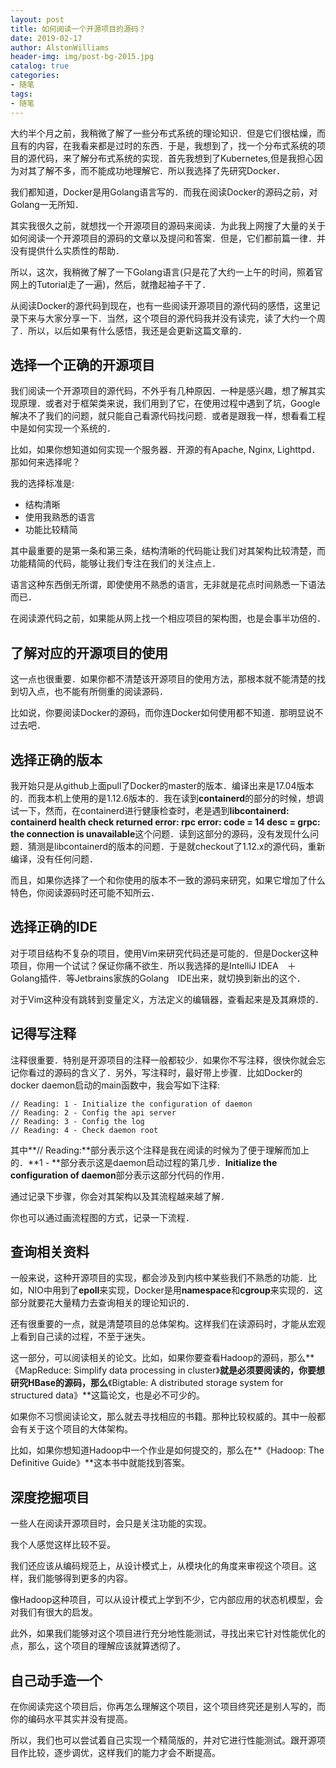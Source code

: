 ```yaml
---
layout: post
title: 如何阅读一个开源项目的源码？
date: 2019-02-17
author: AlstonWilliams
header-img: img/post-bg-2015.jpg
catalog: true
categories:
- 随笔
tags:
- 随笔
---
```

大约半个月之前，我稍微了解了一些分布式系统的理论知识．但是它们很枯燥，而且有的内容，在我看来都是过时的东西．于是，我想到了，找一个分布式系统的项目的源代码，来了解分布式系统的实现．首先我想到了Kubernetes,但是我担心因为对其了解不多，而不能成功地理解它．所以我选择了先研究Docker．

我们都知道，Docker是用Golang语言写的．而我在阅读Docker的源码之前，对Golang一无所知．

其实我很久之前，就想找一个开源项目的源码来阅读．为此我上网搜了大量的关于如何阅读一个开源项目的源码的文章以及提问和答案．但是，它们都前篇一律．并没有提供什么实质性的帮助．

所以，这次，我稍微了解了一下Golang语言(只是花了大约一上午的时间，照着官网上的Tutorial走了一遍)，然后，就撸起袖子干了．

从阅读Docker的源代码到现在，也有一些阅读开源项目的源代码的感悟，这里记录下来与大家分享一下．当然，这个项目的源代码我并没有读完，读了大约一个周了．所以，以后如果有什么感悟，我还是会更新这篇文章的．

## 选择一个正确的开源项目

我们阅读一个开源项目的源代码，不外乎有几种原因．一种是感兴趣，想了解其实现原理．或者对于框架类来说，我们用到了它，在使用过程中遇到了坑，Google解决不了我们的问题，就只能自己看源代码找问题．或者是跟我一样，想看看工程中是如何实现一个系统的．

比如，如果你想知道如何实现一个服务器．开源的有Apache, Nginx, Lighttpd．那如何来选择呢？

我的选择标准是:
- 结构清晰
- 使用我熟悉的语言
- 功能比较精简

其中最重要的是第一条和第三条，结构清晰的代码能让我们对其架构比较清楚，而功能精简的代码，能够让我们专注在我们的关注点上．

语言这种东西倒无所谓，即使使用不熟悉的语言，无非就是花点时间熟悉一下语法而已．

在阅读源代码之前，如果能从网上找一个相应项目的架构图，也是会事半功倍的．

## 了解对应的开源项目的使用

这一点也很重要．如果你都不清楚该开源项目的使用方法，那根本就不能清楚的找到切入点，也不能有所侧重的阅读源码．

比如说，你要阅读Docker的源码，而你连Docker如何使用都不知道．那明显说不过去吧．

## 选择正确的版本

我开始只是从github上面pull了Docker的master的版本．编译出来是17.04版本的．而我本机上使用的是1.12.6版本的．我在读到**containerd**的部分的时候，想调试一下，然而，在containerd进行健康检查时，老是遇到**libcontainerd: containerd health check returned error: rpc error: code = 14 desc = grpc: the connection is unavailable**这个问题．读到这部分的源码，没有发现什么问题．猜测是libcontainerd的版本的问题．于是就checkout了1.12.x的源代码，重新编译，没有任何问题．

而且，如果你选择了一个和你使用的版本不一致的源码来研究，如果它增加了什么特色，你阅读源码时还可能不知所云．

## 选择正确的IDE

对于项目结构不复杂的项目，使用Vim来研究代码还是可能的．但是Docker这种项目，你用一个试试？保证你痛不欲生．所以我选择的是IntelliJ IDEA　＋　Golang插件．等Jetbrains家族的Golang　IDE出来，就切换到新出的这个．

对于Vim这种没有跳转到变量定义，方法定义的编辑器，查看起来是及其麻烦的．

## 记得写注释
注释很重要．特别是开源项目的注释一般都较少．如果你不写注释，很快你就会忘记你看过的源码的含义了．另外，写注释时，最好带上步骤．比如Docker的docker daemon启动的main函数中，我会写如下注释:

~~~
// Reading: 1 - Initialize the configuration of daemon
// Reading: 2 - Config the api server
// Reading: 3 - Config the log
// Reading: 4 - Check daemon root
~~~

其中**// Reading:**部分表示这个注释是我在阅读的时候为了便于理解而加上的．**1 - **部分表示这是daemon启动过程的第几步．**Initialize the configuration of daemon**部分表示这部分代码的作用．

通过记录下步骤，你会对其架构以及其流程越来越了解．

你也可以通过画流程图的方式，记录一下流程．

## 查询相关资料

一般来说，这种开源项目的实现，都会涉及到内核中某些我们不熟悉的功能．比如，NIO中用到了**epoll**来实现，Docker是用**namespace**和**cgroup**来实现的．这部分就要花大量精力去查询相关的理论知识的．

还有很重要的一点，就是清楚项目的总体架构。这样我们在读源码时，才能从宏观上看到自己读的过程，不至于迷失。

这一部分，可以阅读相关的论文。比如，如果你要查看Hadoop的源码，那么**《MapReduce: Simplify data processing in cluster》**就是必须要阅读的，你要想研究HBase的源码，那么**《Bigtable: A distributed storage system for structured data》**这篇论文，也是必不可少的。

如果你不习惯阅读论文，那么就去寻找相应的书籍。那种比较权威的。其中一般都会有关于这个项目的大体架构。

比如，如果你想知道Hadoop中一个作业是如何提交的，那么在**《Hadoop: The Definitive Guide》**这本书中就能找到答案。

## 深度挖掘项目

一些人在阅读开源项目时，会只是关注功能的实现。

我个人感觉这样比较不妥。

我们还应该从编码规范上，从设计模式上，从模块化的角度来审视这个项目。这样，我们能够得到更多的内容。

像Hadoop这种项目，可以从设计模式上学到不少，它内部应用的状态机模型，会对我们有很大的启发。

此外，如果我们能够对这个项目进行充分地性能测试，寻找出来它针对性能优化的点，那么，这个项目的理解应该就算透彻了。

## 自己动手造一个

在你阅读完这个项目后，你再怎么理解这个项目，这个项目终究还是别人写的，而你的编码水平其实并没有提高。

所以，我们也可以尝试着自己实现一个精简版的，并对它进行性能测试。跟开源项目作比较，逐步调优，这样我们的能力才会不断提高。
